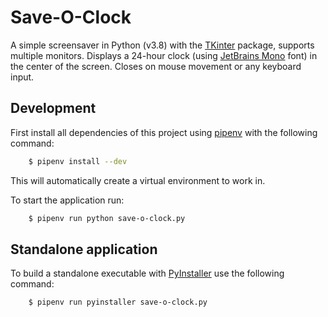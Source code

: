 # Save-O-Clock

A simple screensaver in Python (v3.8) with the [TKinter](https://wiki.python.org/moin/TkInter) package, supports multiple monitors.
Displays a 24-hour clock (using [JetBrains Mono](https://www.jetbrains.com/lp/mono/) font) in the center of the screen.
Closes on mouse movement or any keyboard input.

## Development

First install all dependencies of this project using [pipenv](https://pypi.org/project/pipenv/) with the following command:

```bash
    $ pipenv install --dev
```

This will automatically create a virtual environment to work in.

To start the application run:

```bash
    $ pipenv run python save-o-clock.py
```

## Standalone application

To build a standalone executable with [PyInstaller](https://www.pyinstaller.org/) use the following command:

```bash
    $ pipenv run pyinstaller save-o-clock.py
```
